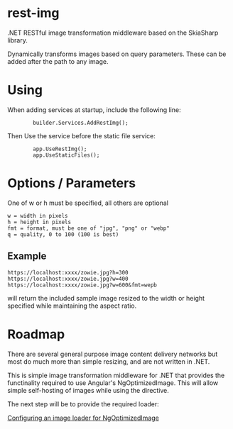 # rest-img
.NET RESTful image transformation middleware based on the SkiaSharp library.

Dynamically transforms images based on query parameters.  These can be added after the path to any image.

# Using
When adding services at startup, include the following line:

            builder.Services.AddRestImg();

Then Use the service before the static file service:

            app.UseRestImg();
            app.UseStaticFiles();

# Options / Parameters 

One of w or h must be specified, all others are optional

	w = width in pixels
	h = height in pixels
	fmt = format, must be one of "jpg", "png" or "webp"
	q = quality, 0 to 100 (100 is best)
	
## Example
	
	https://localhost:xxxx/zowie.jpg?h=300
	https://localhost:xxxx/zowie.jpg?w=400
	https://localhost:xxxx/zowie.jpg?w=600&fmt=wepb
	
will return the included sample image resized to the width or height specified while maintaining the aspect ratio.


# Roadmap
There are several general purpose image content delivery networks but most do much more than simple resizing, and are not written in .NET.

This is simple image transformation middleware for .NET that provides the functinality required to use Angular's NgOptimizedImage.
This will allow simple self-hosting of images while using the directive.

The next step will be to provide the required loader:

[Configuring an image loader for NgOptimizedImage](https://angular.io/guide/image-directive#configuring-an-image-loader-for-ngoptimizedimage)
